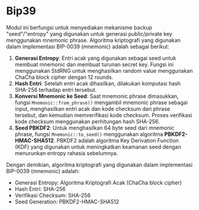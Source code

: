 # Bip39

Modul ini berfungsi untuk menyediakan mekanisme backup "seed"/"entropy" yang digunakan untuk generasi public/private key menggunakan mnemonic phrase. Algoritma kriptografi yang digunakan dalam implementasi BIP-0039 (mnemonic) adalah sebagai berikut:

1. **Generasi Entropy**: Entri acak yang digunakan sebagai seed untuk membuat mnemonic dan membuat turunan secret key. Fungsi ini menggunakan StdRNG untuk menghasilkan random value menggunakan ChaCha block cipher dengan 12 rounds.
2. **Hash Entri**: Setelah entri acak dihasilkan, dilakukan komputasi hash SHA-256 terhadap entri tersebut.
3. **Konversi Mnemonic ke Seed**: Saat mnemonic phrase dimasukkan, fungsi `Mnemonic::from_phrase()` mengambil mnemonic phrase sebagai input, menghasilkan entri acak dan kode checksum dari phrase tersebut, dan kemudian memverifikasi kode checksum. Proses verifikasi kode checksum menggunakan perhitungan hash SHA-256.
4. **Seed PBKDF2**: Untuk menghasilkan 64 byte seed dari mnemonic phrase, fungsi `Mnemonic::to_seed()` menggunakan algoritma **PBKDF2-HMAC-SHA512**. PBKDF2 adalah algoritma Key Derivation Function (KDF) yang digunakan untuk meningkatkan keamanan seed dengan menurunkan entropy rahasia sebelumnya.

Dengan demikian, algoritma kriptografi yang digunakan dalam implementasi BIP-0039 (mnemonic) adalah:

- Generasi Entropy: Algoritma Kriptografi Acak (ChaCha block cipher)
- Hash Entri: SHA-256
- Verifikasi Checksum: SHA-256
- Seed Generation: PBKDF2-HMAC-SHA512
